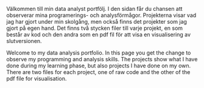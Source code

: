 Välkommen till min data analyst portfölj.
I den sidan får du chansen att observerar mina programerings- och analysförmågor. Projekterna visar vad jag har gjort under min skolgång, men också finns det projekter som jag gjort på egen hand. Det finns två stycken filer till varje projekt, en som består av kod och den andra som en pdf fil för att visa en visualisering av slutversionen.

Welcome to my data analysis portfolio. 
In this page you get the change to observe my programming and analysis skills. The projects show what I have done during my learning phase, but also projects I have done on my own. There are two files for each project, one of raw code and the other of the pdf file for visualisation.
